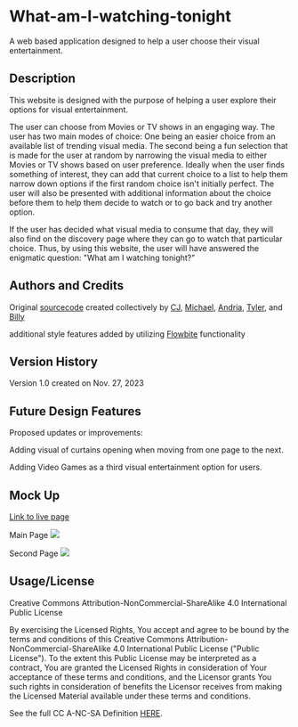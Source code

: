 # What-am-I-watching-tonight
A web based application designed to help a user choose their visual entertainment.

## Description
This website is designed with the purpose of helping a user explore their options for visual entertainment. 

The user can choose from Movies or TV shows in an engaging way. The user has two main modes of choice: One being an easier choice from an available list of trending visual media. The second being a fun selection that is made for the user at random by narrowing the visual media to either Movies or TV shows based on user preference. Ideally when the user finds something of interest, they can add that current choice to a list to help them narrow down options if the first random choice isn't initially perfect. The user will also be presented with additional information about the choice before them to help them decide to watch or to go back and try another option. 

If the user has decided what visual media to consume that day, they will also find on the discovery page where they can go to watch that particular choice. Thus, by using this website, the user will have answered the enigmatic question: "What am I watching tonight?"

## Authors and Credits
Original <a href="https://github.com/psiko23/What-am-I-watching-tonight">sourcecode</a> created collectively by <a href="https://github.com/cjva24">CJ</a>, <a href="https://github.com/Gerlach0130">Michael</a>, <a href="https://github.com/EowynStark">Andria</a>, <a href="https://github.com/psiko23">Tyler</a>, and <a href="https://github.com/BrdwrdI">Billy</a>

additional style features added by utilizing <a href="https://flowbite.com/docs/getting-started/introduction/">Flowbite</a> functionality

## Version History
Version 1.0 created on Nov. 27, 2023


## Future Design Features
Proposed updates or improvements: 

Adding visual of curtains opening when moving from one page to the next.

Adding Video Games as a third visual entertainment option for users.

## Mock Up
<a href="#">Link to live page</a>

Main Page
<img src="#">

Second Page
<img src="#">

## Usage/License
Creative Commons Attribution-NonCommercial-ShareAlike 4.0 International
Public License

By exercising the Licensed Rights, You accept and agree
to be bound by the terms and conditions of this Creative Commons
Attribution-NonCommercial-ShareAlike 4.0 International Public License
("Public License"). To the extent this Public License may be
interpreted as a contract, You are granted the Licensed Rights in
consideration of Your acceptance of these terms and conditions, and the
Licensor grants You such rights in consideration of benefits the
Licensor receives from making the Licensed Material available under
these terms and conditions.

See the full CC A-NC-SA Definition [HERE](./LICENSE).